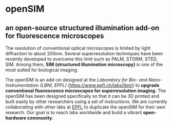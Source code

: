 # openSIM

## an open-source structured illumination add-on for fluorescence microscopes

The resolution of conventional optical microscopes is limited by light diffraction to about 200nm. Several superresolution techniques have been recently developed to overcome this limit such as PALM, STORM, STED, SIM. Among them, **SIM (structured illumination microscopy)** is one of the most suited for biological imaging.

The openSIM is an add-on designed at the *Laboratory for Bio- and Nano- Instrumentation (LBNI, EPFL)* (https://www.epfl.ch/labs/lbni/) to **upgrade conventional fluorescence microscopes for superresolution imaging**. The openSIM has been designed specifically so that it can be 3D printed and built easily by other researchers using a set of instructions. We are currently collaborating with other labs at [EPFL](https://www.epfl.ch/en/) to duplicate the openSIM for their own research. Our goal is to reach labs worldwide and build a vibrant **open-hardware community**.

